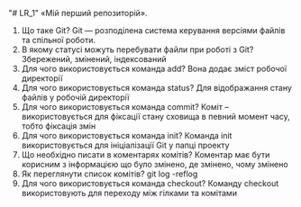 "# LR_1" 
«Мій перший репозиторій».
1.  Що таке Git? Git — розподілена система керування версіями файлів та спільної роботи.
2.  В якому статусі можуть перебувати файли при роботі з Git?
Збережений, змінений, індексований
3.  Для чого використовується команда add?
Вона додає зміст робочої директорії
4.  Для чого використовується команда status?
Для відображання стану файлів у робочій директорії
5.  Для чого використовується команда commit?
Коміт – використовується для фіксації стану сховища в певний момент часу, тобто фіксація змін
6.  Для чого використовується команда init?
Команда init використовується для ініціалізації Git у папці проекту
7.  Що необхідно писати в коментарях комітів?
Коментар має бути корисним з інформацією що було змінено, де змінено, чому змінено
8.  Як переглянути список комітів?
git log -reflog
9.  Для чого використовується команда checkout?
Команду checkout використовують для переходу між гілками та комітами
